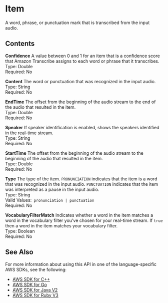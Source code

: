 # Item<a name="API_streaming_Item"></a>

A word, phrase, or punctuation mark that is transcribed from the input audio\.

## Contents<a name="API_streaming_Item_Contents"></a>

 **Confidence**   <a name="transcribe-Type-streaming_Item-Confidence"></a>
A value between 0 and 1 for an item that is a confidence score that Amazon Transcribe assigns to each word or phrase that it transcribes\.  
Type: Double  
Required: No

 **Content**   <a name="transcribe-Type-streaming_Item-Content"></a>
The word or punctuation that was recognized in the input audio\.  
Type: String  
Required: No

 **EndTime**   <a name="transcribe-Type-streaming_Item-EndTime"></a>
The offset from the beginning of the audio stream to the end of the audio that resulted in the item\.  
Type: Double  
Required: No

 **Speaker**   <a name="transcribe-Type-streaming_Item-Speaker"></a>
If speaker identification is enabled, shows the speakers identified in the real\-time stream\.  
Type: String  
Required: No

 **StartTime**   <a name="transcribe-Type-streaming_Item-StartTime"></a>
The offset from the beginning of the audio stream to the beginning of the audio that resulted in the item\.  
Type: Double  
Required: No

 **Type**   <a name="transcribe-Type-streaming_Item-Type"></a>
The type of the item\. `PRONUNCIATION` indicates that the item is a word that was recognized in the input audio\. `PUNCTUATION` indicates that the item was interpreted as a pause in the input audio\.  
Type: String  
Valid Values:` pronunciation | punctuation`   
Required: No

 **VocabularyFilterMatch**   <a name="transcribe-Type-streaming_Item-VocabularyFilterMatch"></a>
Indicates whether a word in the item matches a word in the vocabulary filter you've chosen for your real\-time stream\. If `true` then a word in the item matches your vocabulary filter\.  
Type: Boolean  
Required: No

## See Also<a name="API_streaming_Item_SeeAlso"></a>

For more information about using this API in one of the language\-specific AWS SDKs, see the following:
+  [AWS SDK for C\+\+](https://docs.aws.amazon.com/goto/SdkForCpp/transcribe-streaming-2017-10-26/Item) 
+  [AWS SDK for Go](https://docs.aws.amazon.com/goto/SdkForGoV1/transcribe-streaming-2017-10-26/Item) 
+  [AWS SDK for Java V2](https://docs.aws.amazon.com/goto/SdkForJavaV2/transcribe-streaming-2017-10-26/Item) 
+  [AWS SDK for Ruby V3](https://docs.aws.amazon.com/goto/SdkForRubyV3/transcribe-streaming-2017-10-26/Item) 